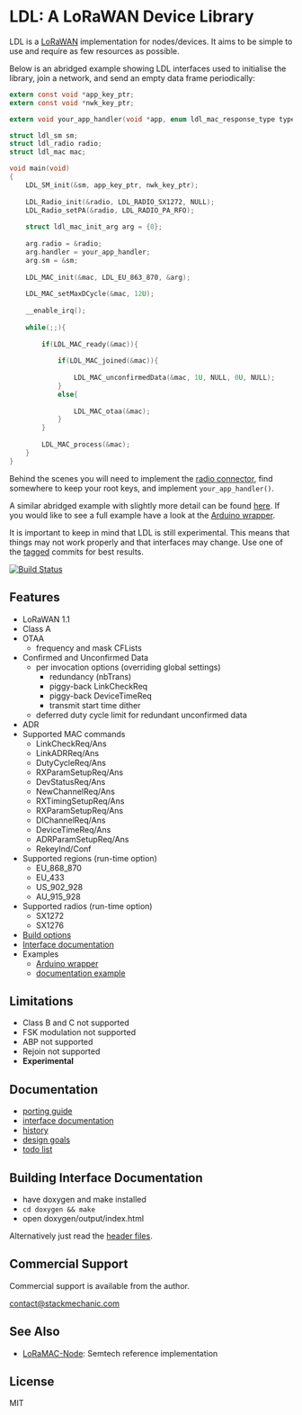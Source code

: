 LDL: A LoRaWAN Device Library
=============================

LDL is a [LoRaWAN](https://en.wikipedia.org/wiki/LoRa#LoRaWAN) implementation for nodes/devices.
It aims to be simple to use and require as few resources as possible.

Below is an abridged example showing LDL interfaces used to 
initialise the library, join a network, and send
an empty data frame periodically:

~~~ C
extern const void *app_key_ptr;
extern const void *nwk_key_ptr;

extern void your_app_handler(void *app, enum ldl_mac_response_type type, const union ldl_mac_response_arg *arg);

struct ldl_sm sm;
struct ldl_radio radio;
struct ldl_mac mac;

void main(void)
{
    LDL_SM_init(&sm, app_key_ptr, nwk_key_ptr);
    
    LDL_Radio_init(&radio, LDL_RADIO_SX1272, NULL);
    LDL_Radio_setPA(&radio, LDL_RADIO_PA_RFO);
    
    struct ldl_mac_init_arg arg = {0};
    
    arg.radio = &radio;
    arg.handler = your_app_handler;    
    arg.sm = &sm;
    
    LDL_MAC_init(&mac, LDL_EU_863_870, &arg);
    
    LDL_MAC_setMaxDCycle(&mac, 12U);
    
    __enable_irq();
    
    while(;;){
    
        if(LDL_MAC_ready(&mac)){
           
            if(LDL_MAC_joined(&mac)){
                
                LDL_MAC_unconfirmedData(&mac, 1U, NULL, 0U, NULL);
            }
            else{
                
                LDL_MAC_otaa(&mac);
            }            
        }
        
        LDL_MAC_process(&mac);            
    }    
}
~~~

Behind the scenes you will need to implement the [radio connector](https://cjhdev.github.io/lora_device_lib_api/group__ldl__radio__connector.html), 
find somewhere to keep your root keys, and implement `your_app_handler()`.

A similar abridged example with slightly more detail can be found [here](examples/doxygen/example.c).
If you would like to see a full example have a look at the [Arduino wrapper](wrappers/arduino/out).

It is important to keep in mind that LDL is still experimental. This means that things may not work properly and that
interfaces may change. Use one of the [tagged](https://github.com/cjhdev/lora_device_lib/releases) commits for best results.

[![Build Status](https://travis-ci.org/cjhdev/lora_device_lib.svg?branch=master)](https://travis-ci.org/cjhdev/lora_device_lib)

## Features

- LoRaWAN 1.1
- Class A
- OTAA
    - frequency and mask CFLists
- Confirmed and Unconfirmed Data
    - per invocation options (overriding global settings)
        - redundancy (nbTrans)
        - piggy-back LinkCheckReq
        - piggy-back DeviceTimeReq
        - transmit start time dither
    - deferred duty cycle limit for redundant unconfirmed data
- ADR
- Supported MAC commands
    - LinkCheckReq/Ans
    - LinkADRReq/Ans
    - DutyCycleReq/Ans
    - RXParamSetupReq/Ans
    - DevStatusReq/Ans
    - NewChannelReq/Ans
    - RXTimingSetupReq/Ans
    - RXParamSetupReq/Ans
    - DlChannelReq/Ans
    - DeviceTimeReq/Ans
    - ADRParamSetupReq/Ans
    - RekeyInd/Conf
- Supported regions (run-time option)
    - EU_868_870
    - EU_433
    - US_902_928
    - AU_915_928
- Supported radios (run-time option)
    - SX1272
    - SX1276
- [Build options](https://cjhdev.github.io/lora_device_lib_api/group__ldl__build__options.html)
- [Interface documentation](https://cjhdev.github.io/lora_device_lib_api/)
- Examples
    - [Arduino wrapper](wrappers/arduino/output/arduino_ldl)
    - [documentation example](examples/doxygen/example.c)
    
## Limitations

- Class B and C not supported
- FSK modulation not supported
- ABP not supported
- Rejoin not supported
- **Experimental**

## Documentation

- [porting guide](porting.md)
- [interface documentation](https://cjhdev.github.io/lora_device_lib_api/)
- [history](history.md)
- [design goals](design_goals.md)
- [todo list](todo.md)

## Building Interface Documentation

- have doxygen and make installed
- `cd doxygen && make`
- open doxygen/output/index.html

Alternatively just read the [header files](include).

## Commercial Support

Commercial support is available from the author.

contact@stackmechanic.com

## See Also

- [LoRaMAC-Node](https://github.com/Lora-net/LoRaMac-node): Semtech reference implementation

## License

MIT
